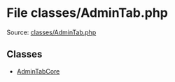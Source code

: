 File classes/AdminTab.php
=========

Source: [classes/AdminTab.php](https://github.com/PrestaShop/PrestaShop/blob/1.6.0.1/classes/AdminTab.php)


Classes
-------

* [AdminTabCore](class.AdminTabCore.md)

